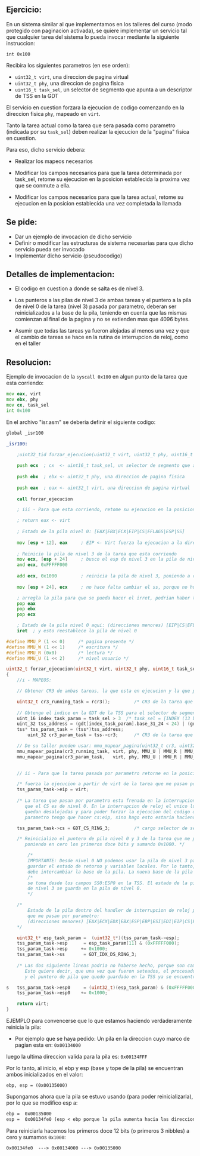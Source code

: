 Ejercicio:
---------

En un sistema similar al que implementamos en los talleres del curso (modo protegido con paginacion activada), se quiere implementar un servicio tal que cualquier tarea del sistema lo pueda invocar mediante la siguiente instruccion:

`int 0x100`

Recibira los siguientes parametros (en ese orden):

- `uint32_t virt`,     una direccion de pagina virtual
- `uint32_t phy`,      una direccion de pagina fisica
- `uint16_t task_sel`, un selector de segmento que apunta a un descriptor de TSS en la GDT

El servicio en cuestion forzara la ejecucion de codigo comenzando en la direccion fisica `phy`, mapeado en `virt`. 

Tanto la tarea actual como la tarea que sera pasada como parametro (indicada por su `task_sel`) deben realizar la ejecucion de la "pagina" fisica en cuestion.

Para eso, dicho servicio debera:

- Realizar los mapeos necesarios

- Modificar los campos necesarios para que la tarea determinada por task_sel, retome su ejecucion en la posicion establecida la proxima vez que se conmute a ella.

- Modificar los campos necesarios para que la tarea actual, retome su ejecucion en la posicion establecida una vez completada la llamada

Se pide:
---------
* Dar un ejemplo de invocacion de dicho servicio
* Definir o modificar las estructuras de sistema necesarias para que dicho servicio pueda ser invocado
* Implementar dicho servicio (pseudocodigo)

Detalles de implementacion:
---------------------------

- El codigo en cuestion a donde se salta es de nivel 3.

- Los punteros a las pilas de nivel 3 de ambas tareas y el puntero a la pila de nivel 0 de la tarea (nivel 3) pasada por parametro, deberan ser reinicializados a la base de la pila, teniendo en cuenta que las mismas comienzan al final de la pagina y no se extienden mas que 4096 bytes.

- Asumir que todas las tareas ya fueron alojadas al menos una vez y que el cambio de tareas se hace en la rutina de interrupcion de reloj, como en el taller

## Resolucion:

Ejemplo de invocacion de la `syscall 0x100` en algun punto de la tarea que esta corriendo:

```asm
mov eax, virt
mov ebx, phy
mov cx, task_sel
int 0x100
```

En el archivo "isr.asm" se deberia definir el siguiente codigo:

```asm
global _isr100

_isr100:

	;uint32_tid forzar_ejecucion(uint32_t virt, uint32_t phy, uint16_t task_sel)
	
    push ecx  ; cx  <- uint16_t task_sel, un selector de segmento que apunta a un descriptor de TSS en la GDT
	
    push ebx  ; ebx <- uint32_t phy, una direccion de pagina fisica
	
    push eax  ; eax <- uint32_t virt, una direccion de pagina virtual
	
    call forzar_ejecucion

	; iii - Para que esta corriendo, retome su ejecucion en la posicion establecida una vez completada la llamada:

	; return eax <- virt
	
    ; Estado de la pila nivel 0: [EAX|EBX|ECX|EIP|CS|EFLAGS|ESP|SS]
	
    mov [esp + 12], eax		; EIP <- Virt fuerza la ejecucion a la direccion virtual 
	
    ; Reinicio la pila de nivel 3 de la tarea que esta corriendo
	mov ecx, [esp + 24] 	; busco el esp de nivel 3 en la pila de nivel 0.
	and ecx, 0xFFFFF000  
	
    add ecx, 0x1000		    ; reinicia la pila de nivel 3, poniendo a cero los primeros 3 nibbles y sumando 0x1000
	
    mov [esp + 24], ecx 	; no hace falta cambiar el ss, porque no hubo cambio de contexto.

	; arregla la pila para que se pueda hacer el irret, podrian haber tocado directamente el esp a mano: add esp, 12
	pop eax
	pop ebx
	pop ecx

	; Estado de la pila nivel 0 aqui: (direcciones menores) [EIP|CS|EFLAGS|ESP|SS] (direcciones mayores)
	iret  ; y esto reestablece la pila de nivel 0
```

```c
#define MMU_P (1 << 0)     /* pagina presente */
#define MMU_W (1 << 1) 	   /* escritura */
#define MMU_R (0x0)	       /* lectura */
#define MMU_U (1 << 2) 	   /* nivel usuario */

uint32_t forzar_ejecucion(uint32_t virt, uint32_t phy, uint16_t task_sel)
{
	//i - MAPEOS:

	// Obtener CR3 de ambas tareas, la que esta en ejecucion y la que pasa por parametro:

	uint32_t cr3_running_task = rcr3(); 		/* CR3 de la tarea que esta corriendo, esta definida en "i386.h" */
        
	// Obtengo el indice en la GDT de la TSS para el selector de segmento de la tarea que me pasan por parametro
	uint_16 index_task_param = task_sel > 3  /* task_sel = [INDEX (13 bits) | TI (1 bit) | RPL (2 bit)] */
	uint_32 tss_address = (gdt[index_task_param].base_31_24 < 24) | (gdt[index_task_param].base_23_16 < 16) | (gdt[index_task_param].base_15_0);
	tss* tss_param_task = (tss*)tss_address;
    	uint_32 cr3_param_task = tss->cr3; 		/* CR3 de la tarea que me pasan por parametro */

	// De su taller pueden usar: mmu_mapear_pagina(uint32_t cr3, uint32_t virtual, uint32_t fisica, uint32_t attrs) 
	mmu_mapear_pagina(cr3_running_task, virt, phy, MMU_U | MMU_R | MMU_P);  	/* nivel usuario, lectura y que este presente */
	mmu_mapear_pagina(cr3_param_task,   virt, phy, MMU_U | MMU_R | MMU_P);	 	/* nivel usuario, lectura y que este presente */

	
	// ii - Para que la tarea pasada por parametro retorne en la posicion establecida la proxima vez que se conmute a ella:

	/* fuerza la ejecucion a partir de virt de la tarea que me pasan por parametro */
	tss_param_task->eip = virt;
	
	/* La tarea que pasan por parametro esta frenada en la interrupcion de reloj, es decir,
	   que el CS es de nivel 0. En la interrupcion de reloj el unico lugar donde las tareas 
	   quedan desalojadas y para poder forzar la ejecucion del codigo que me pasan por 
	   parametro tengo que hacer cs:eip, sino hago esto estaria haciendo cs0:eip y esta mal. */

	tss_param_task->cs = GDT_CS_RING_3; 		/* cargo selector de segmento de codigo nivel 3 */

	/* Reinicializo el puntero de pila nivel 0 y 3 de la tarea que me pasan por parametro, 
	   poniendo en cero los primeros doce bits y sumando 0x1000. */

	    /*
		IMPORTANTE: Desde nivel 0 NO podemos usar la pila de nivel 3 para 
		guardar el estado de retorno y variables locales. Por lo tanto, se
		debe intercambiar la base de la pila. La nueva base de la pila */ 
		/*
        se toma desde los campos SS0:ESP0 en la TSS. El estado de la pila
		de nivel 3 se guarda en la pila de nivel 0.
        */

	/*   
		Estado de la pila dentro del handler de interrupcion de reloj para la tarea
		que me pasan por parametro:      
		(direcciones menores) [EAX|ECX|EDX|EBX|ESP|EBP|ESI|EDI|EIP|CS|EFLAGS|ESP|SS] (direcciones mayores)      
	*/

	uint32_t* esp_task_param =  (uint32_t*)(tss_param_task->esp);  			/* obtiene esp de nivel 0 */ 
	tss_param_task->esp      = esp_task_param[11] & (0xFFFFF000);   		/* reinicia la pila de nivel 3. Mirar EJEMPLO al final */
	tss_param_task->esp 	+= 0x1000;
	tss_param_task->ss       = GDT_IDX_DS_RING_3; 							/* selector de segmento de pila tiene que ser de datos nivel 3*/
	
	/* Las dos siguiente lineas podria no haberse hecho, porque son campos estaticos en la TSS 
	   Esto quiere decir, que una vez que fueron seteados, el procesador ya no puede modificarlos y
	   y el puntero de pila que quedo guardado en la TSS ya se encuentra bien inicializado */

s	tss_param_task->esp0     = (uint32_t)(esp_task_param) & (0xFFFFF000)	/* reinicia la pila de nivel 0 */
	tss_param_task->esp0 	+= 0x1000;

	return virt;	
}

```

EJEMPLO para convencerse que lo que estamos haciendo verdaderamente reinicia la pila:

- Por ejemplo que se haya pedido: Un pila en la direccion cuyo marco de pagian esta en: `0x00134000`

luego la ultima direccion valida para la pila es: `0x00134FFF`

Por lo tanto, al inicio, el ebp y esp (base y tope de la pila) se encuentran ambos inicializados en el valor:

`ebp, esp = (0x00135000)`

Supongamos ahora que la pila se estuvo usando (para poder reinicializarla), por lo que se modifico esp a:

```txt
ebp =  0x00135000
esp =  0x00134fe0 (esp < ebp porque la pila aumenta hacia las direccion menores en memoria)
```

Para reiniciarla hacemos los primeros doce 12 bits (o primeros 3 nibbles) a cero y sumamos `0x1000`: 
	
`0x00134fe0  ---> 0x00134000 ---> 0x00135000`